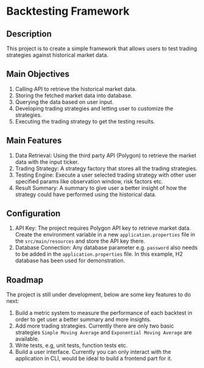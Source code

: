 # Backtesting Framework

## Description
This project is to create a simple framework that allows users to test trading strategies against historical market data.

## Main Objectives
1. Calling API to retrieve the historical market data.
2. Storing the fetched market data into database.
3. Querying the data based on user input.
4. Developing trading strategies and letting user to customize the strategies.
5. Executing the trading strategy to get the testing results.

## Main Features
1. Data Retrieval: Using the third party API (Polygon) to retrieve the market data with the input ticker.
2. Trading Strategy: A strategy factory that stores all the trading strategies.
3. Testing Engine: Execute a user selected trading strategy with other user specified params like observation window, risk factors etc.
4. Result Summary: A summary to give user a better insight of how the strategy could have performed using the historical data.

## Configuration
1. API Key: The project requires Polygon API key to retrieve market data. Create the environment variable in a new `application.properties` file in the `src/main/resources` and store the API key there.
2. Database Connection: Any database parameter e.g. `password` also needs to be added in the `application.properties` file. In this example, H2 database has been used for demonstration.

## Roadmap
The project is still under development, below are some key features to do next:
1. Build a metric system to measure the performance of each backtest in order to get user a better summary and more insights.
2. Add more trading strategies. Currently there are only two basic strategies `Simple Moving Average` and `Exponential Moving Average` are available.
3. Write tests, e.g, unit tests, function tests etc.
4. Build a user interface. Currently you can only interact with the application in CLI, would be ideal to build a frontend part for it.
